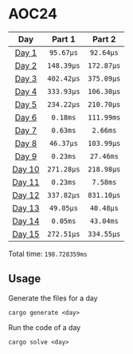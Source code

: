 # AOC24

| Day | Part 1 | Part 2 |
| :---: | :---: | :---:  |
| [Day 1](./src/days/day1.rs) | `95.67µs` | `92.64µs` |
| [Day 2](./src/days/day2.rs) | `148.39µs` | `172.87µs` |
| [Day 3](./src/days/day3.rs) | `402.42µs` | `375.09µs` |
| [Day 4](./src/days/day4.rs) | `333.93µs` | `106.30µs` |
| [Day 5](./src/days/day5.rs) | `234.22µs` | `210.70µs` |
| [Day 6](./src/days/day6.rs) | `0.18ms` | `111.99ms` |
| [Day 7](./src/days/day7.rs) | `0.63ms` | `2.66ms` |
| [Day 8](./src/days/day8.rs) | `46.37µs` | `103.99µs` |
| [Day 9](./src/days/day9.rs) | `0.23ms` | `27.46ms` |
| [Day 10](./src/days/day10.rs) | `271.28µs` | `218.98µs` |
| [Day 11](./src/days/day11.rs) | `0.23ms` | `7.58ms` |
| [Day 12](./src/days/day12.rs) | `337.82µs` | `831.10µs` |
| [Day 13](./src/days/day13.rs) | `49.05µs` | `40.48µs` |
| [Day 14](./src/days/day14.rs) | `0.05ms` | `43.04ms` |
| [Day 15](./src/days/day15.rs) | `272.51µs` | `334.55µs` |

Total time: `198.728359ms`

## Usage
Generate the files for a day
```
cargo generate <day>
```

Run the code of a day
```
cargo solve <day>
```
